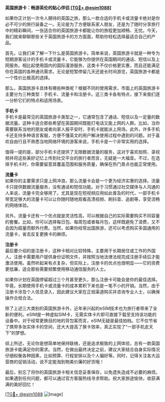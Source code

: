 **英国旅游卡：畅游英伦的贴心伴侣 [[TG💪+ @esim1088](https://t.me/s/esim1088)]**

如果你正计划一次令人期待的英国之旅，那么一款合适的手机卡或流量卡绝对是你必不可少的旅行装备之一。无论是为了方便联系家人朋友，还是为了随时分享旅行中的精彩瞬间，一张适合你的英国旅游卡都能让你的旅程更加顺畅、无忧。今天，我们就来聊聊那些关于英国旅游卡的方方面面，帮助你轻松选择最适合自己的产品。

首先，让我们来了解一下什么是英国旅游卡。简单来说，英国旅游卡就是一种专为短期游客设计的手机卡或流量卡，它能够为你提供在英国期间的通话、短信以及上网服务。相比起使用国内的国际漫游服务，这类卡不仅价格更实惠，而且还能满足你在英国的各种通讯需求。无论是短暂停留几天还是长时间游览，英国旅游卡都是一个性价比极高的选择。

那么，英国旅游卡具体有哪些种类呢？根据不同的使用需求，市面上的英国旅游卡主要分为三种类型：手机卡、流量卡和注册卡。这三类卡各有特点，接下来我们逐一分析它们的特点和适用场景。

**手机卡**  
手机卡是最常见的英国旅游卡类型之一，它通常包含了通话、短信以及一定量的数据流量。这种卡适合那些希望在英国期间既能打电话又能上网的人群。比如，当你需要联系当地的朋友或者向家人报平安时，手机卡就能派上用场。此外，许多手机卡还支持多种语言客服，方便不懂英文的用户解决使用过程中遇到的问题。对于喜欢自由行且不熟悉当地网络环境的游客来说，手机卡是一个非常实用的选择。

值得一提的是，部分手机卡还提供了无限数据流量的服务，这对于喜欢拍照、录视频并将这些美好记忆上传到社交平台的旅行者而言，无疑是一大福音。不过，在选择手机卡时，你需要留意其覆盖范围和服务质量，确保在热门景点也能正常使用。

**流量卡**  
如果你的主要需求只是上网冲浪，那么流量卡会是一个更为经济实惠的选择。流量卡只提供数据流量服务，没有通话和短信功能。对于习惯通过社交媒体与人沟通的人来说，流量卡完全够用了。尤其是现在短视频应用如此普及的时代，一部手机卡带宽足够大的流量卡可以让你随时随地观看高清视频、刷抖音、追剧等，享受流畅的网络体验。

另外，流量卡还有一个优点就是灵活性高，可以根据自己的实际需要购买不同容量的套餐。比如，你可以选择每日包、每周包或者每月包，这样既避免了浪费，又不会因为超量而额外付费。当然，如果你经常出国旅游，还可以考虑购买多国通用的流量卡，省去反复更换卡的麻烦。

**注册卡**  
最后要介绍的是注册卡，这种卡相对比较特殊，主要用于长期居住或工作的外国人。注册卡需要用户提供身份证明文件，并按照当地法律法规完成注册手续后才能激活使用。虽然听起来有点复杂，但实际上，注册卡的优点也很明显——它的资费更低廉，适合那些需要频繁使用移动通信服务的人士。

如果你计划在英国停留超过三个月甚至更久，那么注册卡可能会是你的最佳选择。毕竟，长期使用手机卡或流量卡的成本累积下来也是一笔不小的开销。当然，由于注册卡涉及个人信息录入，因此建议大家在正规渠道购买并咨询专业人士，以确保操作合规合法。

除了上述三大类别的英国旅游卡外，近年来兴起的eSIM技术也为旅行者带来了全新的便利。eSIM是一种虚拟SIM卡，无需实体卡片即可直接下载至支持该功能的设备中。对于经常更换目的地的背包客而言，eSIM无疑是最佳拍档。它不仅节省了携带多张实体卡的空间，还大大提高了换卡效率，真正实现了“一部手机走天下”的梦想。

综上所述，无论你是想简单地保持联络，还是追求极致的上网体验，总有一款英国旅游卡能满足你的需求。当然，在做出最终决定之前，建议大家结合自身实际情况仔细权衡各种因素，比如预算、行程安排以及个人偏好等。同时，记得关注各大运营商的促销活动，说不定能淘到物美价廉的好货哦！

最后，别忘了将你的英国旅游卡相关信息妥善保存，以免遗失造成不必要的麻烦。如果遇到任何问题，都可以通过官方客服热线寻求帮助。祝大家旅途愉快，收获满满的美好回忆！

[[TG💪+ @esim1088](https://t.me/s/esim1088) ![Image](https://i.postimg.cc/4NQfJmqS/Snipaste-2025-05-13-00-14-12.png)]